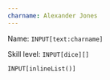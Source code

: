 ```yaml
---
charname: Alexander Jones
---
```


Name: `INPUT[text:charname]`

Skill level: `INPUT[dice][]`

`INPUT[inlineList()]`

